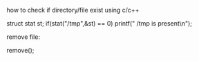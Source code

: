 how to check if directory/file exist using c/c++

struct stat st;
if(stat("/tmp",&st) == 0)
        printf(" /tmp is present\n");

remove file:

remove();